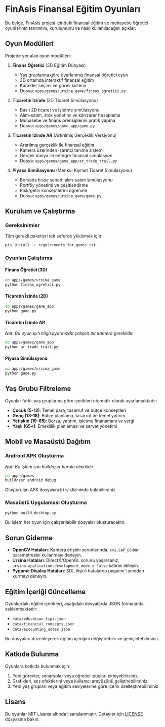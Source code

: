 # FinAsis Finansal Eğitim Oyunları

Bu belge, FinAsis projesi içindeki finansal eğitim ve muhasebe öğretici oyunlarının tanıtımını, kurulumunu ve nasıl kullanılacağını açıklar.

## Oyun Modülleri

Projede yer alan oyun modülleri:

1. **Finans Öğretici** (3D Eğitim Dünyası)
   - Yaş gruplarına göre uyarlanmış finansal öğretici oyun
   - 3D ortamda interaktif finansal eğitim
   - Karakter seçimi ve görev sistemi
   - Dosya: `apps/games/ursina_game/finans_ogretici.py`

2. **Ticaretin İzinde** (2D Ticaret Simülasyonu)
   - Basit 2D ticaret ve işletme simülasyonu
   - Alım-satım, stok yönetimi ve kâr/zarar hesaplama
   - Muhasebe ve finans prensiplerini pratik yapma
   - Dosya: `apps/games/game_app/game.py`

3. **Ticaretin İzinde AR** (Artırılmış Gerçeklik Versiyonu)
   - Artırılmış gerçeklik ile finansal eğitim
   - Kamera üzerinden işaretçi tanıma sistemi
   - Gerçek dünya ile entegre finansal simülasyon
   - Dosya: `apps/games/game_app/ar_trade_trail.py`

4. **Piyasa Simülasyonu** (Menkul Kıymet Ticaret Simülasyonu)
   - Borsada hisse senedi alım-satım simülasyonu
   - Portföy yönetimi ve çeşitlendirme
   - Risk/getiri konseptlerini öğrenme
   - Dosya: `apps/games/ursina_game/game.py`

## Kurulum ve Çalıştırma

### Gereksinimler

Tüm gerekli paketleri tek seferde yüklemek için:

```bash
pip install -r requirements_for_games.txt
```

### Oyunları Çalıştırma

#### Finans Öğretici (3D)

```bash
cd apps/games/ursina_game
python finans_ogretici.py
```

#### Ticaretin İzinde (2D)

```bash
cd apps/games/game_app
python game.py
```

#### Ticaretin İzinde AR 

*Not: Bu oyun için bilgisayarınızda çalışan bir kamera gereklidir.*

```bash
cd apps/games/game_app
python ar_trade_trail.py
```

#### Piyasa Simülasyonu

```bash
cd apps/games/ursina_game
python game.py
```

## Yaş Grubu Filtreleme

Oyunlar farklı yaş gruplarına göre içerikleri otomatik olarak uyarlamaktadır:

- **Çocuk (5-12)**: Temel para, tasarruf ve bütçe konseptleri
- **Genç (13-18)**: Bütçe planlama, tasarruf ve temel yatırım
- **Yetişkin (19-65)**: Borsa, yatırım, işletme finansmanı ve vergi
- **Yaşlı (65+)**: Emeklilik planlaması ve servet yönetimi

## Mobil ve Masaüstü Dağıtım

### Android APK Oluşturma

*Not: Bu işlem için buildozer kurulu olmalıdır.*

```bash
cd apps/games
buildozer android debug
```

Oluşturulan APK dosyasını `bin/` dizininde bulabilirsiniz.

### Masaüstü Uygulaması Oluşturma

```bash
python build_desktop.py
```

Bu işlem her oyun için çalıştırılabilir dosyalar oluşturacaktır.

## Sorun Giderme

- **OpenCV Hataları**: Kamera erişimi sorunlarında, `cv2.CAP_DSHOW` parametresini kullanmayı deneyin.
- **Ursina Hataları**: DirectX/OpenGL sorunu yaşarsanız, `ursina.application.development_mode = False` satırını ekleyin.
- **Pygame Display Hataları**: SDL ilişkili hatalarda pygame'i yeniden kurmayı deneyin.

## Eğitim İçeriği Güncelleme

Oyunlardaki eğitim içerikleri, aşağıdaki dosyalarda JSON formatında saklanmaktadır:

- `data/education_tips.json`
- `data/financial_concepts.json`
- `data/accounting_notes.json`

Bu dosyaları düzenleyerek eğitim içeriğini değiştirebilir ve genişletebilirsiniz.

## Katkıda Bulunma

Oyunlara katkıda bulunmak için:

1. Yeni görevler, senaryolar veya öğretici ipuçları ekleyebilirsiniz.
2. Grafikleri, ses efektlerini veya kullanıcı arayüzünü geliştirebilirsiniz.
3. Yeni yaş grupları veya eğitim seviyelerine göre içerik özelleştirebilirsiniz.

## Lisans

Bu oyunlar MIT Lisansı altında lisanslanmıştır. Detaylar için [LICENSE](LICENSE) dosyasına bakın. 